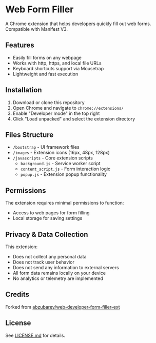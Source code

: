 # Web Form Filler

A Chrome extension that helps developers quickly fill out web forms. Compatible with Manifest V3.

## Features

- Easily fill forms on any webpage
- Works with http, https, and local file URLs
- Keyboard shortcuts support via Mousetrap
- Lightweight and fast execution

## Installation

1. Download or clone this repository
2. Open Chrome and navigate to `chrome://extensions/`
3. Enable "Developer mode" in the top right
4. Click "Load unpacked" and select the extension directory

## Files Structure

- `/bootstrap` - UI framework files
- `/images` - Extension icons (16px, 48px, 128px)
- `/javascripts` - Core extension scripts
  - `background.js` - Service worker script
  - `content_script.js` - Form interaction logic
  - `popup.js` - Extension popup functionality

## Permissions

The extension requires minimal permissions to function:
- Access to web pages for form filling
- Local storage for saving settings

## Privacy & Data Collection

This extension:
- Does not collect any personal data
- Does not track user behavior
- Does not send any information to external servers
- All form data remains locally on your device
- No analytics or telemetry are implemented

## Credits

Forked from [abzubarev/web-developer-form-filler-ext](https://github.com/abzubarev/web-developer-form-filler-ext)

## License

See [LICENSE.md](LICENSE.md) for details.